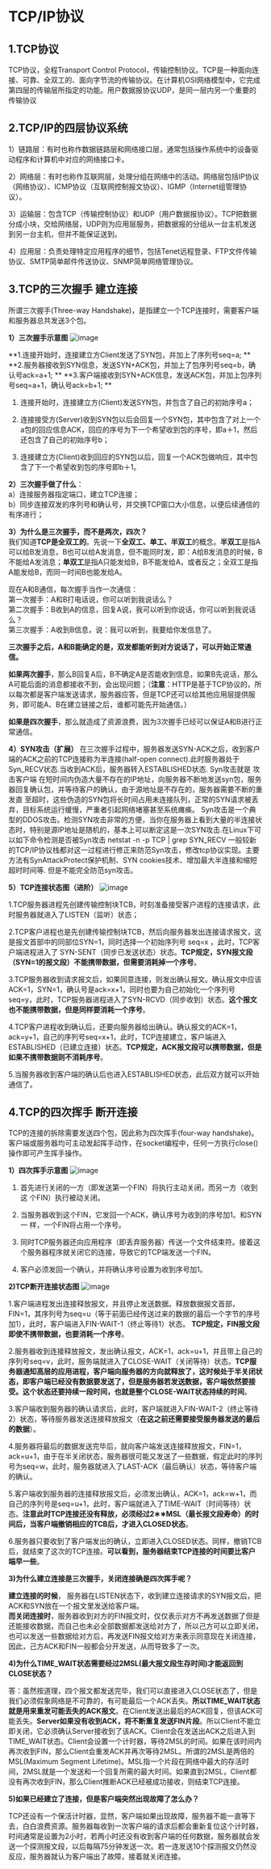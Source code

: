 TCP/IP协议
==================

1.TCP协议
------------------
TCP协议，全程Transport Control Protocol，传输控制协议。TCP是一种面向连接、可靠、全双工的、面向字节流的传输协议。在计算机OSI网络模型中，它完成第四层的传输层所指定的功能。用户数据报协议UDP，是同一层内另一个重要的传输协议



2.TCP/IP的四层协议系统
------------------

1）链路层：有时也称作数据链路层和网络接口层，通常包括操作系统中的设备驱动程序和计算机中对应的网络接口卡。

2）网络层：有时也称作互联网层，处理分组在网络中的活动。网络层包括IP协议（网络协议）、ICMP协议（互联网控制报文协议）、IGMP（Internet组管理协议）。

3）运输层：包含TCP（传输控制协议）和UDP（用户数据报协议）。TCP把数据分成小块，交给网络层，UDP则为应用层服务，把数据报的分组从一台主机发送到另一台主机，但并不能保证送到。

4）应用层：负责处理特定应用程序的细节，包括Tenet远程登录、FTP文件传输协议、SMTP简单邮件传送协议、SNMP简单网络管理协议。




3.TCP的三次握手 建立连接
-----------------------
所谓三次握手(Three-way Handshake)，是指建立一个TCP连接时，需要客户端和服务器总共发送3个包。

**1）三次握手示意图**
![image](https://github.com/fengmuhai/JavaRepository/blob/master/tcp-ip/images/tcp%E4%B8%89%E6%AC%A1%E6%8F%A1%E6%89%8B.png)

**1.连接开始时，连接建立方Client发送了SYN包，并加上了序列号seq=a;  **
**2.服务器接收到SYN信息，发送SYN+ACK包，并加上了包序列号seq=b，确认号ack=a+1;  **
**3.客户端接收到SYN+ACK信息，发送ACK包，并加上包序列号seq=a+1，确认号ack=b+1;  **

1. 连接开始时，连接建立方(Client)发送SYN包，并包含了自己的初始序号a；

2. 连接接受方(Server)收到SYN包以后会回复一个SYN包，其中包含了对上一个a包的回应信息ACK，回应的序号为下一个希望收到包的序号，即a＋1，然后还包含了自己的初始序号b；

3. 连接建立方(Client)收到回应的SYN包以后，回复一个ACK包做响应，其中包含了下一个希望收到包的序号即b＋1。



**2）三次握手做了什么**：  
a）连接服务器指定端口，建立TCP连接；  
b）同步连接双发的序列号和确认号，并交换TCP窗口大小信息，以便后续通信的有序进行；  



**3）为什么是三次握手，而不是两次，四次？**  
我们知道**TCP是全双工的**。先说一下**全双工、单工、半双工**的概念。**半双工**是指A可以给B发消息，B也可以给A发消息，但不能同时发，即：A给B发消息的时候，B不能给A发消息；**单双工**是指A只能发给B，B不能发给A，或者反之；全双工是指A能发给B，而同一时间B也能发给A。

现在A和B通信，每次握手当作一次通信：  
第一次握手：A和B打电话说，你可以听到我说话么？  
第二次握手：B收到A的信息，回复A说，我可以听到你说话，你可以听到我说话么？  
第三次握手：A收到B信息，说：我可以听到，我要给你发信息了。  

**三次握手之后，A和B能确定的是，双发都能听到对方说话了，可以开始正常通信。**

**如果两次握手**，那么B回复A后，B不确定A是否能收到信息，如果B先说话，那么A可能后面的消息都接收不到，会出现问题；（**注意**：HTTP是基于TCP协议的，所以每次都是客户端发送请求，服务器应答，但是TCP还可以给其他应用层提供服务，即可能A、B在建立链接之后，谁都可能先开始通信。）

**如果是四次握手**，那么就造成了资源浪费，因为3次握手已经可以保证A和B进行正常通信。



**4）SYN攻击（扩展）**
在三次握手过程中，服务器发送SYN-ACK之后，收到客户端的ACK之前的TCP连接称为半连接(half-open connect).此时服务器处于Syn_RECV状态.当收到ACK后，服务器转入ESTABLISHED状态.
Syn攻击就是 攻击客户端 在短时间内伪造大量不存在的IP地址，向服务器不断地发送syn包，服务器回复确认包，并等待客户的确认，由于源地址是不存在的，服务器需要不断的重发直 至超时，这些伪造的SYN包将长时间占用未连接队列，正常的SYN请求被丢弃，目标系统运行缓慢，严重者引起网络堵塞甚至系统瘫痪。
Syn攻击是一个典型的DDOS攻击。检测SYN攻击非常的方便，当你在服务器上看到大量的半连接状态时，特别是源IP地址是随机的，基本上可以断定这是一次SYN攻击.在Linux下可以如下命令检测是否被Syn攻击
netstat -n -p TCP | grep SYN_RECV
一般较新的TCP/IP协议栈都对这一过程进行修正来防范Syn攻击，修改tcp协议实现。主要方法有SynAttackProtect保护机制、SYN cookies技术、增加最大半连接和缩短超时时间等.
但是不能完全防范syn攻击。



**5）TCP连接状态图（进阶）**
![image](https://github.com/fengmuhai/JavaRepository/blob/master/tcp-ip/images/TCP%E8%BF%9E%E6%8E%A5%E7%8A%B6%E6%80%81%E5%9B%BE.png)

1.TCP服务器进程先创建传输控制块TCB，时刻准备接受客户进程的连接请求，此时服务器就进入了LISTEN（监听）状态；

2.TCP客户进程也是先创建传输控制块TCB，然后向服务器发出连接请求报文，这是报文首部中的同部位SYN=1，同时选择一个初始序列号 seq=x ，此时，TCP客户端进程进入了 SYN-SENT（同步已发送状态）状态。**TCP规定，SYN报文段（SYN=1的报文段）不能携带数据，但需要消耗掉一个序号**。

3.TCP服务器收到请求报文后，如果同意连接，则发出确认报文。确认报文中应该 ACK=1，SYN=1，确认号是ack=x+1，同时也要为自己初始化一个序列号 seq=y，此时，TCP服务器进程进入了SYN-RCVD（同步收到）状态。**这个报文也不能携带数据，但是同样要消耗一个序号**。

4.TCP客户进程收到确认后，还要向服务器给出确认。确认报文的ACK=1，ack=y+1，自己的序列号seq=x+1，此时，TCP连接建立，客户端进入ESTABLISHED（已建立连接）状态。**TCP规定，ACK报文段可以携带数据，但是如果不携带数据则不消耗序号**。

5.当服务器收到客户端的确认后也进入ESTABLISHED状态，此后双方就可以开始通信了。 




4.TCP的四次挥手 断开连接
-----------------------
TCP的连接的拆除需要发送四个包，因此称为四次挥手(four-way handshake)。客户端或服务器均可主动发起挥手动作，在socket编程中，任何一方执行close()操作即可产生挥手操作。


**1）四次挥手示意图**
![image](https://github.com/fengmuhai/JavaRepository/blob/master/tcp-ip/images/tcp%E5%9B%9B%E6%AC%A1%E6%8C%A5%E6%89%8B.png)

1. 首先进行关闭的一方（即发送第一个FIN）将执行主动关闭，而另一方（收到这
个FIN）执行被动关闭。

2. 当服务器收到这个FIN，它发回一个ACK，确认序号为收到的序号加1。和SYN一
样，一个FIN将占用一个序号。

3. 同时TCP服务器还向应用程序（即丢弃服务器）传送一个文件结束符。接着这个服务器程序就关闭它的连接，导致它的TCP端发送一个FIN。

4. 客户必须发回一个确认，并将确认序号设置为收到序号加1。



**2)TCP断开连接状态图**
![image](https://github.com/fengmuhai/JavaRepository/blob/master/tcp-ip/images/TCP%E6%96%AD%E5%BC%80%E8%BF%9E%E6%8E%A5%E7%8A%B6%E6%80%81%E5%9B%BE.png)

1.客户端进程发出连接释放报文，并且停止发送数据。释放数据报文首部，FIN=1，其序列号为seq=u（等于前面已经传送过来的数据的最后一个字节的序号加1），此时，客户端进入FIN-WAIT-1（终止等待1）状态。 **TCP规定，FIN报文段即使不携带数据，也要消耗一个序号**。

2.服务器收到连接释放报文，发出确认报文，ACK=1，ack=u+1，并且带上自己的序列号seq=v，此时，服务端就进入了CLOSE-WAIT（关闭等待）状态。**TCP服务器通知高层的应用进程，客户端向服务器的方向就释放了，这时候处于半关闭状态，即客户端已经没有数据要发送了，但是服务器若发送数据，客户端依然要接受。这个状态还要持续一段时间，也就是整个CLOSE-WAIT状态持续的时间**。

3.客户端收到服务器的确认请求后，此时，客户端就进入FIN-WAIT-2（终止等待2）状态，等待服务器发送连接释放报文（**在这之前还需要接受服务器发送的最后的数据**）。

4.服务器将最后的数据发送完毕后，就向客户端发送连接释放报文，FIN=1，ack=u+1，由于在半关闭状态，服务器很可能又发送了一些数据，假定此时的序列号为seq=w，此时，服务器就进入了LAST-ACK（最后确认）状态，等待客户端的确认。

5.客户端收到服务器的连接释放报文后，必须发出确认，ACK=1，ack=w+1，而自己的序列号是seq=u+1，此时，客户端就进入了TIME-WAIT（时间等待）状态。**注意此时TCP连接还没有释放，必须经过2∗∗MSL（最长报文段寿命）的时间后，当客户端撤销相应的TCB后，才进入CLOSED状态**。

6.服务器只要收到了客户端发出的确认，立即进入CLOSED状态。同样，撤销TCB后，就结束了这次的TCP连接。**可以看到，服务器结束TCP连接的时间要比客户端早一些**。




**3)为什么建立连接是三次握手，关闭连接确是四次挥手呢？**

**建立连接的时候**， 服务器在LISTEN状态下，收到建立连接请求的SYN报文后，把ACK和SYN放在一个报文里发送给客户端。   
**而关闭连接时**，服务器收到对方的FIN报文时，仅仅表示对方不再发送数据了但是还能接收数据，而自己也未必全部数据都发送给对方了，所以己方可以立即关闭，也可以发送一些数据给对方后，再发送FIN报文给对方来表示同意现在关闭连接，因此，己方ACK和FIN一般都会分开发送，从而导致多了一次。




**4)为什么TIME_WAIT状态需要经过2MSL(最大报文段生存时间)才能返回到CLOSE状态？**

答：虽然按道理，四个报文都发送完毕，我们可以直接进入CLOSE状态了，但是我们必须假象网络是不可靠的，有可能最后一个ACK丢失。**所以TIME_WAIT状态就是用来重发可能丢失的ACK报文**。在Client发送出最后的ACK回复，但该ACK可能丢失。**Server如果没有收到ACK，将不断重复发送FIN片段**。所以Client不能立即关闭，它必须确认Server接收到了该ACK。Client会在发送出ACK之后进入到TIME_WAIT状态。Client会设置一个计时器，等待2MSL的时间。如果在该时间内再次收到FIN，那么Client会重发ACK并再次等待2MSL。所谓的2MSL是两倍的MSL(Maximum Segment Lifetime)。MSL指一个片段在网络中最大的存活时间，2MSL就是一个发送和一个回复所需的最大时间。如果直到2MSL，Client都没有再次收到FIN，那么Client推断ACK已经被成功接收，则结束TCP连接。




**5)如果已经建立了连接，但是客户端突然出现故障了怎么办？**

TCP还设有一个保活计时器，显然，客户端如果出现故障，服务器不能一直等下去，白白浪费资源。服务器每收到一次客户端的请求后都会重新复位这个计时器，时间通常是设置为2小时，若两小时还没有收到客户端的任何数据，服务器就会发送一个探测报文段，以后每隔75分钟发送一次。若一连发送10个探测报文仍然没反应，服务器就认为客户端出了故障，接着就关闭连接。 

